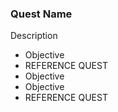 ### Quest Name
Description 
* Objective
* REFERENCE QUEST
* Objective
* Objective
* REFERENCE QUEST
